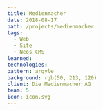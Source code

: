 ```yaml
---
title: Medienmacher
date: 2018-08-17
path: /projects/medienmacher
tags:
  - Web
  - Site
  - Neos CMS
learned:
technologies:
pattern: argyle
background: rgb(50, 213, 120)
client: Die Medienmacher AG
team: 5
icon: icon.svg
---
```

